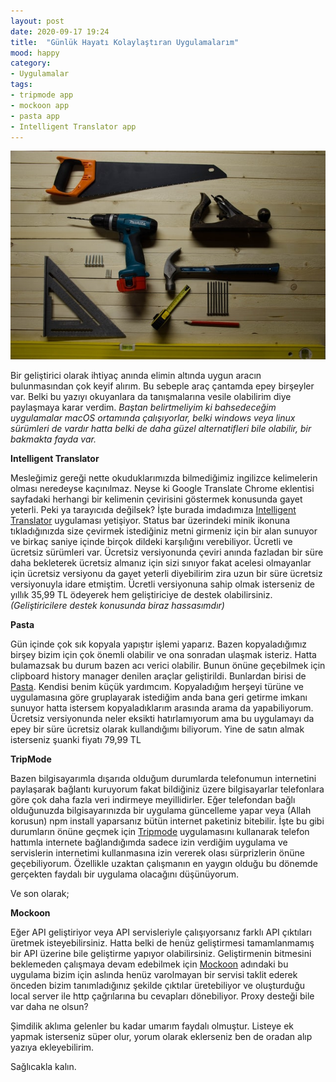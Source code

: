 ```yaml
---
layout: post
date: 2020-09-17 19:24
title:  "Günlük Hayatı Kolaylaştıran Uygulamalarım"
mood: happy
category: 
- Uygulamalar
tags:
- tripmode app
- mockoon app
- pasta app
- Intelligent Translator app
---
```

![Photo by Eugen on Unsplash](https://github.com/inarli/inarli.github.io/blob/master/assets/img/eugen-str-CrhsIRY3JWY-unsplash%20(1).jpg)

Bir geliştirici olarak ihtiyaç anında elimin altında uygun aracın bulunmasından çok keyif alırım. Bu sebeple araç çantamda epey birşeyler var. Belki bu yazıyı okuyanlara da tanışmalarına vesile olabilirim diye paylaşmaya karar verdim. *Baştan belirtmeliyim ki bahsedeceğim uygulamalar macOS ortamında çalışıyorlar, belki windows veya linux sürümleri de vardır hatta belki de daha güzel alternatifleri bile olabilir, bir bakmakta fayda var.*
<!--more-->
**Intelligent Translator**

Mesleğimiz gereği nette okuduklarımızda bilmediğimiz ingilizce kelimelerin olması neredeyse kaçınılmaz. Neyse ki Google Translate Chrome eklentisi sayfadaki herhangi bir kelimenin çevirisini göstermek konusunda gayet yeterli. Peki ya tarayıcıda değilsek? İşte burada imdadımıza [Intelligent Translator](https://apps.apple.com/us/app/intelligent-translator/id1217010477?mt=12) uygulaması yetişiyor. Status bar üzerindeki minik ikonuna tıkladığınızda size çevirmek istediğiniz metni girmeniz için bir alan sunuyor ve birkaç saniye içinde birçok dildeki karşılığını verebiliyor. Ücretli ve ücretsiz sürümleri var. Ücretsiz versiyonunda çeviri anında fazladan bir süre daha bekleterek ücretsiz almanız için sizi sınıyor fakat acelesi olmayanlar için ücretsiz versiyonu da gayet yeterli diyebilirim zira uzun bir süre ücretsiz versiyonuyla idare etmiştim. Ücretli versiyonuna sahip olmak isterseniz de yıllık 35,99 TL ödeyerek hem geliştiriciye de destek olabilirsiniz. *(Geliştiricilere destek konusunda biraz hassasımdır)*

**Pasta**

Gün içinde çok sık kopyala yapıştır işlemi yaparız. Bazen kopyaladığımız birşey bizim için çok önemli olabilir ve ona sonradan ulaşmak isteriz. Hatta bulamazsak bu durum bazen acı verici olabilir. Bunun önüne geçebilmek için clipboard history manager denilen araçlar geliştirildi. Bunlardan birisi de [Pasta](https://getpasta.com/).
Kendisi benim küçük yardımcım. Kopyaladığım herşeyi türüne ve uygulamasına göre gruplayarak istediğim anda bana geri getirme imkanı sunuyor hatta istersem kopyaladıklarım arasında arama da yapabiliyorum. Ücretsiz versiyonunda neler eksikti hatırlamıyorum ama bu uygulamayı da epey bir süre ücretsiz olarak kullandığımı biliyorum. Yine de satın almak isterseniz şuanki fiyatı 79,99 TL

**TripMode**

Bazen bilgisayarımla dışarıda olduğum durumlarda telefonumun internetini paylaşarak bağlantı kuruyorum fakat bildiğiniz üzere bilgisayarlar telefonlara göre çok daha fazla veri indirmeye meyillidirler. Eğer telefondan bağlı olduğunuzda bilgisayarınızda bir uygulama güncelleme yapar veya (Allah korusun) npm install yaparsanız bütün internet paketiniz bitebilir. İşte bu gibi durumların önüne geçmek için [Tripmode](https://www.tripmode.ch/) uygulamasını kullanarak telefon hattımla internete bağlandığımda sadece izin verdiğim uygulama ve servislerin internetimi kullanmasına izin vererek olası sürprizlerin önüne geçebiliyorum. Özellikle uzaktan çalışmanın en yaygın olduğu bu dönemde gerçekten faydalı bir uygulama olacağını düşünüyorum.

Ve son olarak;

**Mockoon**

Eğer API geliştiriyor veya API servisleriyle çalışıyorsanız farklı API çıktıları üretmek isteyebilirsiniz. Hatta belki de henüz geliştirmesi tamamlanmamış bir API üzerine bile geliştirme yapıyor olabilirsiniz. Geliştirmenin bitmesini beklemeden çalışmaya devam edebilmek için [Mockoon](https://mockoon.com/) adındaki bu uygulama bizim için aslında henüz varolmayan bir servisi taklit ederek önceden bizim tanımladığınız şekilde çıktılar üretebiliyor ve oluşturduğu local server ile http çağrılarına bu cevapları dönebiliyor. Proxy desteği bile var daha ne olsun?

Şimdilik aklıma gelenler bu kadar umarım faydalı olmuştur. Listeye ek yapmak isterseniz süper olur, yorum olarak eklerseniz ben de oradan alıp yazıya ekleyebilirim.

Sağlıcakla kalın.








